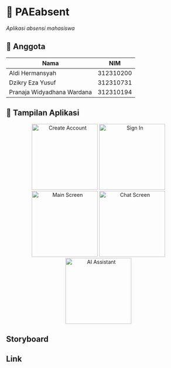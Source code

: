 # 📝 PAEabsent
_Aplikasi absensi mahasiswa_

## 🙋 Anggota
| Nama                         | NIM           |
|------------------------------|---------------|
| Aldi Hermansyah              | 312310200     |
| Dzikry Eza Yusuf             | 312310731     |
| Pranaja Widyadhana Wardana   | 312310194     |

## 📱 Tampilan Aplikasi
<p align="center">
  <img src="/ss/CreateAccount-Andro.jpg" width="180" alt="Create Account">
  <img src="/ss/SignIn-Andro.jpg" width="180" alt="Sign In">
  <img src="/ss/MainScreen-Andro.jpg" width="180" alt="Main Screen">
  <img src="/ss/ChatWithOther-Andro.jpg" width="180" alt="Chat Screen">
  <img src="/ss/AssitenAI-Andro.jpg" width="180" alt="AI Assistant">
</p>

## Storyboard

## Link
